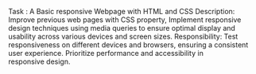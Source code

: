 Task : A Basic responsive Webpage with HTML and CSS
Description: Improve previous web pages with CSS property, Implement responsive design techniques using media queries to ensure optimal display and usability across various devices and screen sizes.
Responsibility: Test responsiveness on different devices and browsers, ensuring a consistent user experience. Prioritize performance and accessibility in responsive design.
